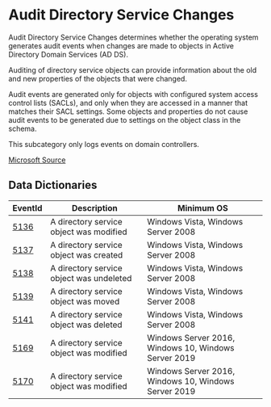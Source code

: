 # Audit Directory Service Changes

Audit Directory Service Changes determines whether the operating system generates audit events when changes are made to objects in Active Directory Domain Services (AD DS).

Auditing of directory service objects can provide information about the old and new properties of the objects that were changed.

Audit events are generated only for objects with configured system access control lists (SACLs), and only when they are accessed in a manner that matches their SACL settings. Some objects and properties do not cause audit events to be generated due to settings on the object class in the schema.

This subcategory only logs events on domain controllers.

[Microsoft Source](https://docs.microsoft.com/en-us/windows/security/threat-protection/auditing/audit-directory-service-changes)

## Data Dictionaries

| EventId | Description | Minimum OS |
|--------|---------|-------|
| [5136](../../events/event-5136.md) | A directory service object was modified | Windows Vista, Windows Server 2008 |
| [5137](../../events/event-5137.md) | A directory service object was created | Windows Vista, Windows Server 2008 |
| [5138](../../events/event-5138.md) | A directory service object was undeleted | Windows Vista, Windows Server 2008 |
| [5139](../../events/event-5139.md) | A directory service object was moved | Windows Vista, Windows Server 2008 |
| [5141](../../events/event-5141.md) | A directory service object was deleted | Windows Vista, Windows Server 2008 |
| [5169](../../events/event-5169.md) | A directory service object was modified | Windows Server 2016, Windows 10, Windows Server 2019 |
| [5170](../../events/event-5170.md) | A directory service object was modified | Windows Server 2016, Windows 10, Windows Server 2019 |